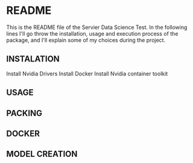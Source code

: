 # README 
This is the README file of the Servier Data Science Test.
In the following lines I'll go throw the installation, usage and execution process of the package, and I'll explain some
of my choices during the project.

## INSTALATION
Install Nvidia Drivers
Install Docker
Install Nvidia container toolkit

## USAGE 

## PACKING

## DOCKER

## MODEL CREATION 


